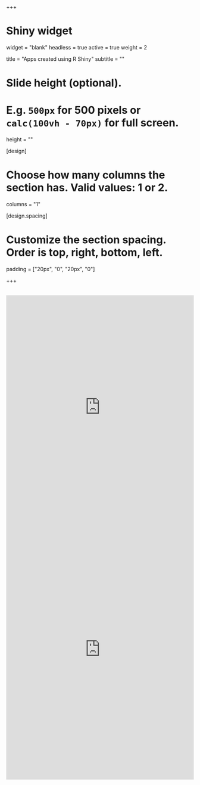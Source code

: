 +++
# Shiny widget
widget = "blank"
headless = true
active = true
weight = 2

title = "Apps created using R Shiny"
subtitle = ""

# Slide height (optional).
# E.g. `500px` for 500 pixels or `calc(100vh - 70px)` for full screen.
height = ""

[design]
  # Choose how many columns the section has. Valid values: 1 or 2.
  columns = "1"

[design.spacing]
  # Customize the section spacing. Order is top, right, bottom, left.
  padding = ["20px", "0", "20px", "0"]

+++

<br/>

<iframe height="600" width="100%" frameborder="yes" src="https://tomjenkins.shinyapps.io/particle_drift_app/"> </iframe>

<br/>

<iframe height="700" width="100%" frameborder="yes"
src="https://tomjenkins.shinyapps.io/cornwall_mpa_mapping_app/"></iframe>
